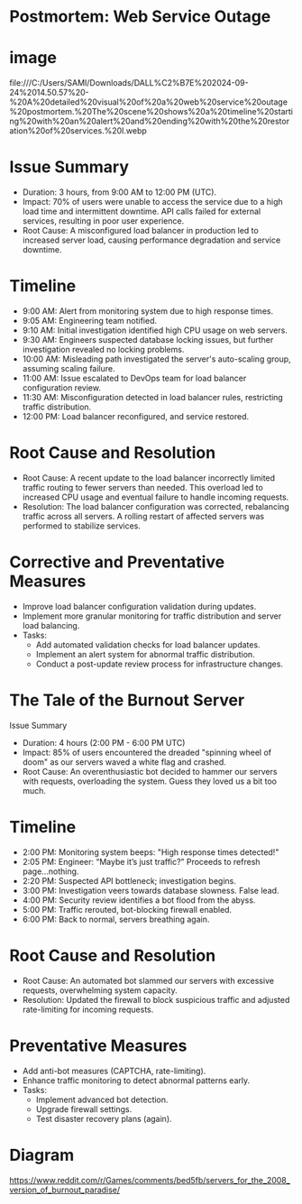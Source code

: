 
# Postmortem: Web Service Outage

# image 


file:///C:/Users/SAMI/Downloads/DALL%C2%B7E%202024-09-24%2014.50.57%20-%20A%20detailed%20visual%20of%20a%20web%20service%20outage%20postmortem.%20The%20scene%20shows%20a%20timeline%20starting%20with%20an%20alert%20and%20ending%20with%20the%20restoration%20of%20services.%20I.webp

# Issue Summary


- Duration: 3 hours, from 9:00 AM to 12:00 PM (UTC).  
- Impact: 70% of users were unable to access the service due to a high load time and intermittent downtime. API calls failed for external services, resulting in poor user experience.  
- Root Cause: A misconfigured load balancer in production led to increased server load, causing performance degradation and service downtime.

# Timeline
- 9:00 AM: Alert from monitoring system due to high response times.
- 9:05 AM: Engineering team notified.
- 9:10 AM: Initial investigation identified high CPU usage on web servers.
- 9:30 AM: Engineers suspected database locking issues, but further investigation revealed no locking problems.
- 10:00 AM: Misleading path investigated the server's auto-scaling group, assuming scaling failure.
- 11:00 AM: Issue escalated to DevOps team for load balancer configuration review.
- 11:30 AM: Misconfiguration detected in load balancer rules, restricting traffic distribution.
- 12:00 PM: Load balancer reconfigured, and service restored.

# Root Cause and Resolution
- Root Cause: A recent update to the load balancer incorrectly limited traffic routing to fewer servers than needed. This overload led to increased CPU usage and eventual failure to handle incoming requests.
- Resolution: The load balancer configuration was corrected, rebalancing traffic across all servers. A rolling restart of affected servers was performed to stabilize services.

# Corrective and Preventative Measures
- Improve load balancer configuration validation during updates.
- Implement more granular monitoring for traffic distribution and server load balancing.
- Tasks:
  - Add automated validation checks for load balancer updates.
  - Implement an alert system for abnormal traffic distribution.
  - Conduct a post-update review process for infrastructure changes.

# The Tale of the Burnout Server
Issue Summary
- Duration: 4 hours (2:00 PM - 6:00 PM UTC)  
- Impact: 85% of users encountered the dreaded "spinning wheel of doom" as our servers waved a white flag and crashed.  
- Root Cause: An overenthusiastic bot decided to hammer our servers with requests, overloading the system. Guess they loved us a bit too much.

# Timeline
- 2:00 PM: Monitoring system beeps: "High response times detected!"  
- 2:05 PM: Engineer: “Maybe it’s just traffic?” Proceeds to refresh page...nothing.  
- 2:20 PM: Suspected API bottleneck; investigation begins.  
- 3:00 PM: Investigation veers towards database slowness. False lead.  
- 4:00 PM: Security review identifies a bot flood from the abyss.  
- 5:00 PM: Traffic rerouted, bot-blocking firewall enabled.  
- 6:00 PM: Back to normal, servers breathing again.

# Root Cause and Resolution
- Root Cause: An automated bot slammed our servers with excessive requests, overwhelming system capacity.  
- Resolution: Updated the firewall to block suspicious traffic and adjusted rate-limiting for incoming requests.

# Preventative Measures
- Add anti-bot measures (CAPTCHA, rate-limiting).  
- Enhance traffic monitoring to detect abnormal patterns early.  
- Tasks:  
  - Implement advanced bot detection.  
  - Upgrade firewall settings.  
  - Test disaster recovery plans (again).

# Diagram
https://www.reddit.com/r/Games/comments/bed5fb/servers_for_the_2008_version_of_burnout_paradise/

